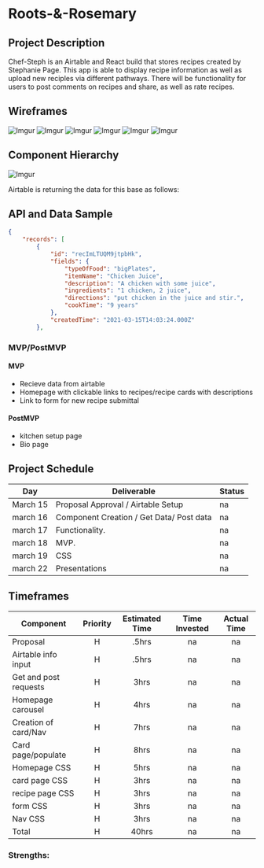# Roots-&-Rosemary



## Project Description

Chef-Steph is an Airtable and React build that stores recipes created by Stephanie Page. This app is able to display recipe information as well as upload new reciples via different pathways. There will be functionality for users to post comments on recipes and share, as well as rate recipes.

## Wireframes

![Imgur](https://i.imgur.com/hVIACEy.png) 
![Imgur](https://i.imgur.com/mkQd7Wk.png)
![Imgur](https://i.imgur.com/eeVPQRB.png)
![Imgur](https://i.imgur.com/PiWRVuj.png)
![Imgur](https://i.imgur.com/0rWHyuk.png)
![Imgur](https://i.imgur.com/A94EtLU.png)

## Component Hierarchy
![Imgur](https://i.imgur.com/noshADP.png)

Airtable is returning the data for this base as follows:

## API and Data Sample
``` .json 
{
    "records": [
        {
            "id": "recImLTUQM9jtpbHk",
            "fields": {
                "typeOfFood": "bigPlates",
                "itemName": "Chicken Juice",
                "description": "A chicken with some juice",
                "ingredients": "1 chicken, 2 juice",
                "directions": "put chicken in the juice and stir.",
                "cookTime": "9 years"
            },
            "createdTime": "2021-03-15T14:03:24.000Z"
        },
```






### MVP/PostMVP

#### MVP
- Recieve data from airtable
- Homepage with clickable links to recipes/recipe cards with descriptions
- Link to form for new recipe submittal

#### PostMVP

- kitchen setup page 
- Bio page

## Project Schedule

| Day      | Deliverable                                | Status   |
| -------- | ------------------------------------------ | -------- |
| March 15 | Proposal Approval / Airtable Setup         | na |
| march 16 | Component Creation / Get Data/ Post data   | na |
| march 17 | Functionality.                             | na |
| march 18 | MVP.                                       | na |
| march 19 | CSS                                        | na |
| march 22  | Presentations                             | na |

## Timeframes

| Component                 | Priority | Estimated Time | Time Invested | Actual Time |
| ------------------------- | :------: | :------------: | :-----------: | :---------: |
| Proposal                       |    H     |     .5hrs      |     na      |    na     |
| Airtable info input            |    H     |     .5hrs      |     na      |    na     |
| Get and post requests          |    H     |      3hrs      |     na      |    na     |
| Homepage carousel              |    H     |      4hrs      |     na      |    na     |
| Creation of card/Nav           |    H     |      7hrs      |     na      |    na     |
| Card page/populate             |    H     |      8hrs      |     na      |    na     |
| Homepage CSS                   |    H     |      5hrs      |     na      |    na     |
| card page CSS                  |    H     |      3hrs      |     na      |    na     |
| recipe page CSS                |    H     |      3hrs      |     na      |    na     |
| form CSS                       |    H     |      3hrs      |     na      |    na     |
| Nav CSS                        |    H     |      3hrs      |     na      |    na     |
| Total                          |    H     |     40hrs      |     na      |    na     |



### Strengths:




